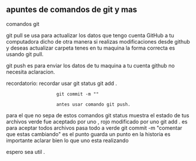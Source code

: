 ## apuntes de comandos de git y mas 

comandos git 

git pull se usa para actualizar los datos que tengo cuenta GitHub a tu computadora
dicho de otra manera si realizas modificaciones desde github y deseas actualizar carpeta tenes en 
tu maquina la forma correcta es usando git pull.


git push es para enviar los datos de tu maquina a tu cuenta github no necesita aclaracion.

recordatorio: recordar usar 
                       git status
					   git add .
					   
					   git commit -m ""
					   
					   antes usar comando git push.
					   
para el que no sepa de estos comandos
git status muestra el estado de tus archivos verde fue aceptado por uno , rojo modificado por uno
git add . es para aceptar todos archivos pasa todo a verde
git commit -m "comentar que estas cambiando" es el punto guarda un punto en la historia es importante aclarar bien lo que uno esta realizando

espero sea util .
					  
					  

